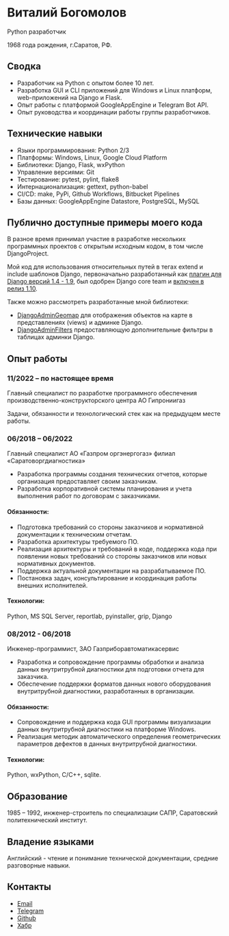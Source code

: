 # Виталий Богомолов

Python разработчик

1968 года рождения, г.Саратов, РФ.

## Сводка

- Разработчик на Python с опытом более 10 лет.
- Разработка GUI и CLI приложений для Windows и Linux платформ, web-приложений на Django и Flask.
- Опыт работы с платформой GoogleAppEngine и Telegram Bot API.
- Опыт руководства и координации работы группы разработчиков.


## Технические навыки

- Языки программирования: Python 2/3
- Платформы: Windows, Linux, Google Cloud Platform
- Библиотеки: Django, Flask, wxPython
- Управление версиями: Git
- Тестирование: pytest, pylint, flake8
- Интернационализация: gettext, python-babel
- CI/CD: make, PyPi, Github Workflows, Bitbucket Pipelines
- Базы данных: GoogleAppEngine Datastore, PostgreSQL, MySQL


## Публично доступные примеры моего кода

В разное время принимал участие в разработке нескольких программных проектов с открытым исходным кодом, в том числе DjangoProject. 

Мой код для использования относительных путей в тегах extend и include шаблонов Django, первоначально разработанный как [плагин для Django версий 1.4 - 1.9](https://github.com/vb64/django.templates.relative.path),
был одобрен Django core team и [включен в релиз 1.10](https://github.com/django/django/commit/aec4f97555cbfc9d14d698f61d43a478f5911661).

Также можно рассмотреть разработанные мной библиотеки:

- [DjangoAdminGeomap](https://github.com/vb64/django.admin.geomap) для отображения объектов на карте в представлениях (views) и админке Django.
- [DjangoAdminFilters](https://github.com/vb64/django.admin.filters) предоставляющую дополнительные фильтры в таблицах админки Django.


## Опыт работы

### 11/2022 – по настоящее время
Главный специалист по разработке программного обеспечения производственно-конструкторского центра АО Гипрониигаз

Задачи, обязанности и технологический стек как на предыдущем месте работы.

### 06/2018 – 06/2022
Главный специалист АО «Газпром оргэнергогаз» филиал «Саратоворгдиагностика»

- Разработка программы создания технических отчетов, которые организация предоставляет своим заказчикам.
- Разработка корпоративной системы планирования и учета выполнения работ по договорам с заказчиками.

#### Обязанности:

- Подготовка требований со стороны заказчиков и нормативной документации к техническим отчетам.
- Разработка архитектуры требуемого ПО.
- Реализация архитектуры и требований в коде, поддержка кода при появлении новых требований со стороны заказчиков или новых нормативных документов.
- Поддержка актуальной документации на разрабатываемое ПО.
- Постановка задач, консультирование и координация работы внешних исполнителей.

#### Технологии: 

Python, MS SQL Server, reportlab, pyinstaller, grip, Django

### 08/2012 - 06/2018
Инженер-программист, ЗАО Газприборавтоматикасервис

- Разработка и сопровождение программы обработки и анализа данных внутритрубной диагностики для подготовки отчета для заказчика.
- Обеспечение поддержки форматов данных нового оборудования внутритрубной диагностики, разработанных в организации.

#### Обязанности:

- Сопровождение и поддержка кода GUI программы визуализации данных внутритрубной диагностики на платформе Windows.
- Реализация методик автоматического определения геометрических параметров дефектов в данных внутритрубной диагностики.

#### Технологии: 

Python, wxPython, C/C++, sqlite.


## Образование

1985 – 1992, инженер-строитель по специализации САПР, Саратовский политехнический институт.


## Владение языками

Английский - чтение и понимание технической документации, средние разговорные навыки.

## Контакты

- [Email](mailto:mail@vitaly-bogomolov.ru)
- [Telegram](https://t.me/vvb64)
- [Github](https://github.com/vb64)
- [Хабр](https://habr.com/ru/users/vb64/)

